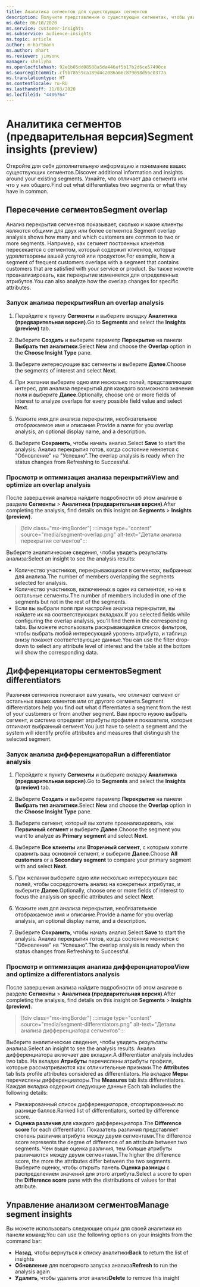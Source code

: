 ```yaml
---
title: Аналитика сегментов для существующих сегментов
description: Получите представление о существующих сегментах, чтобы увидеть различия и сходства.
ms.date: 06/10/2020
ms.service: customer-insights
ms.subservice: audience-insights
ms.topic: article
author: m-hartmann
ms.author: mhart
ms.reviewer: jimsonc
manager: shellyha
ms.openlocfilehash: 92e1b05dd08588a5da446af5b17b2d6ce57490ce
ms.sourcegitcommit: cf9b78559ca189d4c2086a66c879098d56c0377a
ms.translationtype: HT
ms.contentlocale: ru-RU
ms.lasthandoff: 11/03/2020
ms.locfileid: "4406764"
---
```

# <a name="segment-insights-preview"></a><span data-ttu-id="41273-103">Аналитика сегментов (предварительная версия)</span><span class="sxs-lookup"><span data-stu-id="41273-103">Segment insights (preview)</span></span>

<span data-ttu-id="41273-104">Откройте для себя дополнительную информацию и понимание ваших существующих сегментов.</span><span class="sxs-lookup"><span data-stu-id="41273-104">Discover additional information and insights around your existing segments.</span></span> <span data-ttu-id="41273-105">Узнайте, что отличает два сегмента или что у них общего.</span><span class="sxs-lookup"><span data-stu-id="41273-105">Find out what differentiates two segments or what they have in common.</span></span>

## <a name="segment-overlap"></a><span data-ttu-id="41273-106">Пересечение сегментов</span><span class="sxs-lookup"><span data-stu-id="41273-106">Segment overlap</span></span>

<span data-ttu-id="41273-107">Анализ перекрытия сегментов показывает, сколько и какие клиенты являются общими для двух или более сегментов.</span><span class="sxs-lookup"><span data-stu-id="41273-107">Segment overlap analysis shows how many and which customers are common to two or more segments.</span></span> <span data-ttu-id="41273-108">Например, как сегмент постоянных клиентов пересекается с сегментом, который содержит клиентов, которые удовлетворены вашей услугой или продуктом.</span><span class="sxs-lookup"><span data-stu-id="41273-108">For example, how a segment of frequent customers overlaps with a segment that contains customers that are satisfied with your service or product.</span></span>
<span data-ttu-id="41273-109">Вы также можете проанализировать, как перекрытие изменяется для определенных атрибутов.</span><span class="sxs-lookup"><span data-stu-id="41273-109">You can also analyze how the overlap changes for specific attributes.</span></span>

### <a name="run-an-overlap-analysis"></a><span data-ttu-id="41273-110">Запуск анализа перекрытия</span><span class="sxs-lookup"><span data-stu-id="41273-110">Run an overlap analysis</span></span>

1. <span data-ttu-id="41273-111">Перейдите к пункту **Сегменты** и выберите вкладку **Аналитика (предварительная версия)**.</span><span class="sxs-lookup"><span data-stu-id="41273-111">Go to **Segments** and select the **Insights (preview)** tab.</span></span>

1. <span data-ttu-id="41273-112">Выберите **Создать** и выберите параметр **Перекрытие** на панели **Выбрать тип аналитики**.</span><span class="sxs-lookup"><span data-stu-id="41273-112">Select **New** and choose the **Overlap** option in the **Choose Insight Type** pane.</span></span>

1. <span data-ttu-id="41273-113">Выберите интересующие вас сегменты и выберите **Далее**.</span><span class="sxs-lookup"><span data-stu-id="41273-113">Choose the segments of interest and select **Next**.</span></span>

1. <span data-ttu-id="41273-114">При желании выберите одно или несколько полей, представляющих интерес, для анализа перекрытий для каждого возможного значения поля и выберите **Далее**.</span><span class="sxs-lookup"><span data-stu-id="41273-114">Optionally, choose one or more fields of interest to analyze overlaps for every possible field value and select **Next**.</span></span>

1. <span data-ttu-id="41273-115">Укажите имя для анализа перекрытия, необязательное отображаемое имя и описание.</span><span class="sxs-lookup"><span data-stu-id="41273-115">Provide a name for you overlap analysis, an optional display name, and a description.</span></span>

1. <span data-ttu-id="41273-116">Выберите **Сохранить**, чтобы начать анализ.</span><span class="sxs-lookup"><span data-stu-id="41273-116">Select **Save** to start the analysis.</span></span> <span data-ttu-id="41273-117">Анализ перекрытия готов, когда состояние меняется с "Обновление" на "Успешно".</span><span class="sxs-lookup"><span data-stu-id="41273-117">The overlap analysis is ready when the status changes from Refreshing to Successful.</span></span>

### <a name="view-and-optimize-an-overlap-analysis"></a><span data-ttu-id="41273-118">Просмотр и оптимизация анализа перекрытий</span><span class="sxs-lookup"><span data-stu-id="41273-118">View and optimize an overlap analysis</span></span>

<span data-ttu-id="41273-119">После завершения анализа найдите подробности об этом анализе в разделе **Сегменты** > **Аналитика (предварительная версия)**.</span><span class="sxs-lookup"><span data-stu-id="41273-119">After completing the analysis, find details on this insight on **Segments** > **Insights (preview)**.</span></span>

> [!div class="mx-imgBorder"]
> :::image type="content" source="media/segment-overlap.png" alt-text="Детали анализа перекрытия сегментов":::

<span data-ttu-id="41273-121">Выберите аналитические сведения, чтобы увидеть результаты анализа:</span><span class="sxs-lookup"><span data-stu-id="41273-121">Select an insight to see the analysis results:</span></span>

- <span data-ttu-id="41273-122">Количество участников, перекрывающихся в сегментах, выбранных для анализа.</span><span class="sxs-lookup"><span data-stu-id="41273-122">The number of members overlapping the segments selected for analysis.</span></span>
- <span data-ttu-id="41273-123">Количество участников, включенных в один из сегментов, но не в остальные сегменты.</span><span class="sxs-lookup"><span data-stu-id="41273-123">The number of members included in one of the segments but not in the rest of the segments.</span></span>
- <span data-ttu-id="41273-124">Если вы выбрали поля при настройке анализа перекрытия, вы найдете их на соответствующих вкладках.</span><span class="sxs-lookup"><span data-stu-id="41273-124">If you selected fields while configuring the overlap analysis, you'll find them in the corresponding tabs.</span></span> <span data-ttu-id="41273-125">Вы можете использовать раскрывающийся список фильтров, чтобы выбрать любой интересующий уровень атрибута, и таблица внизу покажет соответствующие данные.</span><span class="sxs-lookup"><span data-stu-id="41273-125">You can use the filter drop-down to select any attribute level of interest and the table at the bottom will show the corresponding data.</span></span>

## <a name="segment-differentiators"></a><span data-ttu-id="41273-126">Дифференциаторы сегментов</span><span class="sxs-lookup"><span data-stu-id="41273-126">Segment differentiators</span></span>

<span data-ttu-id="41273-127">Различия сегментов помогают вам узнать, что отличает сегмент от остальных ваших клиентов или от другого сегмента.</span><span class="sxs-lookup"><span data-stu-id="41273-127">Segment differentiators help you find out what differentiates a segment from the rest of your customers or from another segment.</span></span> <span data-ttu-id="41273-128">Вам просто нужно выбрать сегмент, и система определит атрибуты профиля и показатели, которые отличают выбранный сегмент.</span><span class="sxs-lookup"><span data-stu-id="41273-128">You just have to select a segment and the system will identify profile attributes and measures that distinguish the selected segment.</span></span>

### <a name="run-a-differentiator-analysis"></a><span data-ttu-id="41273-129">Запуск анализа дифференциатора</span><span class="sxs-lookup"><span data-stu-id="41273-129">Run a differentiator analysis</span></span>

1. <span data-ttu-id="41273-130">Перейдите к пункту **Сегменты** и выберите вкладку **Аналитика (предварительная версия)**.</span><span class="sxs-lookup"><span data-stu-id="41273-130">Go to **Segments** and select the **Insights (preview)** tab.</span></span>

1. <span data-ttu-id="41273-131">Выберите **Создать** и выберите параметр **Перекрытие** на панели **Выбрать тип аналитики**.</span><span class="sxs-lookup"><span data-stu-id="41273-131">Select **New** and choose the **Overlap** option in the **Choose Insight Type** pane.</span></span>

1. <span data-ttu-id="41273-132">Выберите сегмент, который вы хотите проанализировать, как **Первичный сегмент** и выберите **Далее**.</span><span class="sxs-lookup"><span data-stu-id="41273-132">Choose the segment you want to analyze as **Primary segment** and select **Next**.</span></span>

1. <span data-ttu-id="41273-133">Выберите **Все клиенты** или **Вторичный сегмент**, с которым хотите сравнить ваш основной сегмент, и выберите **Далее**.</span><span class="sxs-lookup"><span data-stu-id="41273-133">Choose **All customers** or a **Secondary segment** to compare your primary segment with and select **Next**.</span></span>

1. <span data-ttu-id="41273-134">При желании выберите одно или несколько интересующих вас полей, чтобы сосредоточить анализ на конкретных атрибутах, и выберите **Далее**.</span><span class="sxs-lookup"><span data-stu-id="41273-134">Optionally, choose one or more fields of interest to focus the analysis on specific attributes and select **Next**.</span></span>

1. <span data-ttu-id="41273-135">Укажите имя для анализа перекрытия, необязательное отображаемое имя и описание.</span><span class="sxs-lookup"><span data-stu-id="41273-135">Provide a name for you overlap analysis, an optional display name, and a description.</span></span>

1. <span data-ttu-id="41273-136">Выберите **Сохранить**, чтобы начать анализ.</span><span class="sxs-lookup"><span data-stu-id="41273-136">Select **Save** to start the analysis.</span></span> <span data-ttu-id="41273-137">Анализ перекрытия готов, когда состояние меняется с "Обновление" на "Успешно".</span><span class="sxs-lookup"><span data-stu-id="41273-137">The overlap analysis is ready when the status changes from Refreshing to Successful.</span></span>

### <a name="view-and-optimize-a-differentiators-analysis"></a><span data-ttu-id="41273-138">Просмотр и оптимизация анализа дифференциаторов</span><span class="sxs-lookup"><span data-stu-id="41273-138">View and optimize a differentiators analysis</span></span>

<span data-ttu-id="41273-139">После завершения анализа найдите подробности об этом анализе в разделе **Сегменты** > **Аналитика (предварительная версия)**.</span><span class="sxs-lookup"><span data-stu-id="41273-139">After completing the analysis, find details on this insight on **Segments** > **Insights (preview)**.</span></span>

> [!div class="mx-imgBorder"]
> :::image type="content" source="media/segment-differentiators.png" alt-text="Детали анализа дифференциатора сегментов":::

<span data-ttu-id="41273-141">Выберите аналитические сведения, чтобы увидеть результаты анализа.</span><span class="sxs-lookup"><span data-stu-id="41273-141">Select an insight to see the analysis results.</span></span> <span data-ttu-id="41273-142">Анализ дифференциатора включает две вкладки.</span><span class="sxs-lookup"><span data-stu-id="41273-142">A differentiator analysis includes two tabs.</span></span> <span data-ttu-id="41273-143">На вкладке **Атрибуты** перечислены атрибуты профиля, которые рассматриваются как отличительные признаки.</span><span class="sxs-lookup"><span data-stu-id="41273-143">The **Attributes** tab lists profile attributes considered as differentiators.</span></span> <span data-ttu-id="41273-144">На вкладке **Меры** перечислены дифференциаторы.</span><span class="sxs-lookup"><span data-stu-id="41273-144">The **Measures** tab lists differentiators.</span></span> <span data-ttu-id="41273-145">Каждая вкладка содержит следующие данные:</span><span class="sxs-lookup"><span data-stu-id="41273-145">Each tab includes the following details:</span></span>

- <span data-ttu-id="41273-146">Ранжированный список дифференциаторов, отсортированных по разнице баллов.</span><span class="sxs-lookup"><span data-stu-id="41273-146">Ranked list of differentiators, sorted by difference score.</span></span>
- <span data-ttu-id="41273-147">**Оценка различия** для каждого дифференциатора.</span><span class="sxs-lookup"><span data-stu-id="41273-147">The **Difference score** for each differentiator.</span></span> <span data-ttu-id="41273-148">Показатель различия представляет степень различия атрибута между двумя сегментами.</span><span class="sxs-lookup"><span data-stu-id="41273-148">The difference score represents the degree of difference of an attribute between two segments.</span></span> <span data-ttu-id="41273-149">Чем выше оценка различия, тем больше атрибуты различаются между двумя сегментами.</span><span class="sxs-lookup"><span data-stu-id="41273-149">The higher the difference score, the more the attributes differ between the two segments.</span></span> <span data-ttu-id="41273-150">Выберите оценку, чтобы открыть панель **Оценка разницы** с распределением значений для этого атрибута.</span><span class="sxs-lookup"><span data-stu-id="41273-150">Select a score to open the **Difference score** pane with the distributions of values for that attribute.</span></span>

## <a name="manage-segment-insights"></a><span data-ttu-id="41273-151">Управление анализом сегментов</span><span class="sxs-lookup"><span data-stu-id="41273-151">Manage segment insights</span></span>

<span data-ttu-id="41273-152">Вы можете использовать следующие опции для своей аналитики из панели команд:</span><span class="sxs-lookup"><span data-stu-id="41273-152">You can use the following options on your insights from the command bar:</span></span>

- <span data-ttu-id="41273-153">**Назад**, чтобы вернуться к списку аналитики</span><span class="sxs-lookup"><span data-stu-id="41273-153">**Back** to return the list of insights</span></span>
- <span data-ttu-id="41273-154">**Обновление** для повторного запуска анализа</span><span class="sxs-lookup"><span data-stu-id="41273-154">**Refresh** to run the analysis again</span></span>
- <span data-ttu-id="41273-155">**Удалить**, чтобы удалить этот анализ</span><span class="sxs-lookup"><span data-stu-id="41273-155">**Delete** to remove this insight</span></span>
